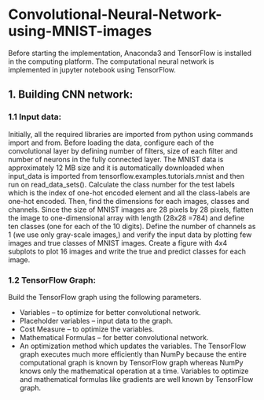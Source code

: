 # Convolutional-Neural-Network-using-MNIST-images

Before starting the implementation, Anaconda3 and TensorFlow is installed in the computing platform. The computational neural network is implemented in jupyter notebook using TensorFlow.
## 1. Building CNN network:

### 1.1 Input data:
Initially, all the required libraries are imported from python using commands import and from. Before loading the data, configure each of the convolutional layer by defining number of filters, size of each filter and number of neurons in the fully connected layer. The MNIST data is approximately 12 MB size and it is automatically downloaded when input_data is imported from tensorflow.examples.tutorials.mnist and then run on read_data_sets(). Calculate the class number for the test labels which is the index of one-hot encoded element and all the class-labels are one-hot encoded. Then, find the dimensions for each images, classes and channels. Since the size of MNIST images are 28 pixels by 28 pixels, flatten the image to one-dimensional array with length (28x28 =784) and define ten classes (one for each of the 10 digits). Define the number of channels as 1 (we use only gray-scale images,) and verify the input data by plotting few images and true classes of MNIST images. Create a figure with 4x4 subplots to plot 16 images and write the true and predict classes for each image.

### 1.2 TensorFlow Graph:
Build the TensorFlow graph using the following parameters.
* Variables – to optimize for better convolutional network.
* Placeholder variables – input data to the graph.
* Cost Measure – to optimize the variables.
* Mathematical Formulas – for better convolutional network.
* An optimization method which updates the variables.
         The TensorFlow graph executes much more efficiently than NumPy because the entire computational graph is known by TensorFlow graph whereas NumPy knows only the mathematical operation at a time. Variables to optimize and mathematical formulas like gradients are well known by TensorFlow graph.
